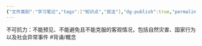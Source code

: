 ```yaml
---
{"文件类别":"学习笔记","tags":["知识点","民法"],"dg-publish":true,"permalink":"/学习笔记studyup/民法总论/不可抗力/","dgPassFrontmatter":true,"created":"2024-09-18T20:09:18.379+08:00","updated":"2024-10-28T14:55:35.235+08:00"}
---
```


不可抗力：不能预见、不能避免且不能克服的客观情况，包括自然灾害、国家行为以及社会异常事件 #背诵/概念 
